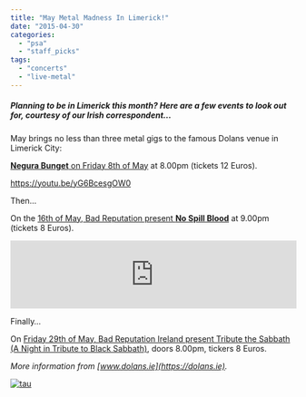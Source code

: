 ```yaml
---
title: "May Metal Madness In Limerick!"
date: "2015-04-30"
categories: 
  - "psa"
  - "staff_picks"
tags: 
  - "concerts"
  - "live-metal"
---
```


##### _Planning to be in Limerick this month? Here are a few events to look out for, courtesy of our Irish correspondent..._

May brings no less than three metal gigs to the famous Dolans venue in Limerick City:

[**Negura Bunget** on Friday 8th of May](https://dolans.ie/gigs_information.html/844) at 8.00pm (tickets 12 Euros).

https://youtu.be/yG6BcesgOW0

Then...

On the [16th of May, Bad Reputation present **No Spill Blood**](https://dolans.ie/gigs_information.html/848) at 9.00pm (tickets 8 Euros).

<iframe style="border: 0; width: 100%; height: 120px;" src="https://bandcamp.com/EmbeddedPlayer/album=4085821382/size=large/bgcol=ffffff/linkcol=0687f5/tracklist=false/artwork=small/transparent=true/" width="300" height="150" seamless=""><a href="http://nospillblood.bandcamp.com/album/heavy-electricity">Heavy Electricity by No Spill Blood</a></iframe>

Finally…

On [Friday 29th of May, Bad Reputation Ireland present Tribute the Sabbath (A Night in Tribute to Black Sabbath)](https://www.facebook.com/events/1435806456712972/), doors 8.00pm, tickers 8 Euros.

_More information from [www.dolans.ie](https://dolans.ie)._

[![tau](https://hellbound.ca/wp-content/uploads/2015/04/tau.jpg)](https://hellbound.ca/wp-content/uploads/2015/04/tau.jpg)
